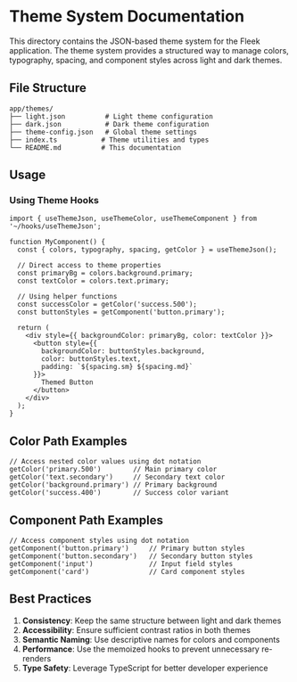  # Theme System Documentation

This directory contains the JSON-based theme system for the Fleek application. The theme system provides a structured way to manage colors, typography, spacing, and component styles across light and dark themes.

## File Structure

```
app/themes/
├── light.json          # Light theme configuration
├── dark.json           # Dark theme configuration
├── theme-config.json   # Global theme settings
├── index.ts           # Theme utilities and types
└── README.md          # This documentation
```

## Usage

### Using Theme Hooks

```tsx
import { useThemeJson, useThemeColor, useThemeComponent } from '~/hooks/useThemeJson';

function MyComponent() {
  const { colors, typography, spacing, getColor } = useThemeJson();
  
  // Direct access to theme properties
  const primaryBg = colors.background.primary;
  const textColor = colors.text.primary;
  
  // Using helper functions
  const successColor = getColor('success.500');
  const buttonStyles = getComponent('button.primary');
  
  return (
    <div style={{ backgroundColor: primaryBg, color: textColor }}>
      <button style={{
        backgroundColor: buttonStyles.background,
        color: buttonStyles.text,
        padding: `${spacing.sm} ${spacing.md}`
      }}>
        Themed Button
      </button>
    </div>
  );
}
```

## Color Path Examples

```tsx
// Access nested color values using dot notation
getColor('primary.500')        // Main primary color
getColor('text.secondary')     // Secondary text color
getColor('background.primary') // Primary background
getColor('success.400')        // Success color variant
```

## Component Path Examples

```tsx
// Access component styles using dot notation
getComponent('button.primary')     // Primary button styles
getComponent('button.secondary')   // Secondary button styles
getComponent('input')              // Input field styles
getComponent('card')               // Card component styles
```

## Best Practices

1. **Consistency**: Keep the same structure between light and dark themes
2. **Accessibility**: Ensure sufficient contrast ratios in both themes
3. **Semantic Naming**: Use descriptive names for colors and components
4. **Performance**: Use the memoized hooks to prevent unnecessary re-renders
5. **Type Safety**: Leverage TypeScript for better developer experience 